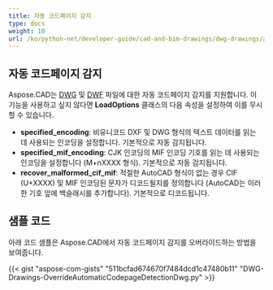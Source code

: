 ```yaml
---
title: 자동 코드페이지 감지
type: docs
weight: 10
url: /ko/python-net/developer-guide/cad-and-bim-drawings/dwg-drawings/auto-codepage-detection/
---
```


## **자동 코드페이지 감지**

Aspose.CAD는 [DWG](https://docs.fileformat.com/cad/dwg/) 및 [DWF](https://docs.fileformat.com/cad/dwf/) 파일에 대한 자동 코드페이지 감지를 지원합니다. 이 기능을 사용하고 싶지 않다면 **LoadOptions** 클래스의 다음 속성을 설정하여 이를 무시할 수 있습니다.

- **specified_encoding**: 비유니코드 DXF 및 DWG 형식의 텍스트 데이터를 읽는 데 사용되는 인코딩을 설정합니다. 기본적으로 자동 감지됩니다.
- **specified_mif_encoding**: CJK 인코딩의 MIF 인코딩 기호를 읽는 데 사용되는 인코딩을 설정합니다 (M+nXXXX 형식). 기본적으로 자동 감지됩니다.
- **recover_malformed_cif_mif**: 적절한 AutoCAD 형식이 없는 경우 CIF (U+XXXX) 및 MIF 인코딩된 문자가 디코드될지를 정의합니다 (AutoCAD는 이러한 기호 앞에 백슬래시를 추가합니다). 기본적으로 디코드됩니다.

## 샘플 코드

아래 코드 샘플은 Aspose.CAD에서 자동 코드페이지 감지를 오버라이드하는 방법을 보여줍니다.

{{< gist "aspose-com-gists" "511bcfad674670f7484dcd1c47480b11" "DWG-Drawings-OverrideAutomaticCodepageDetectionDwg.py" >}}
